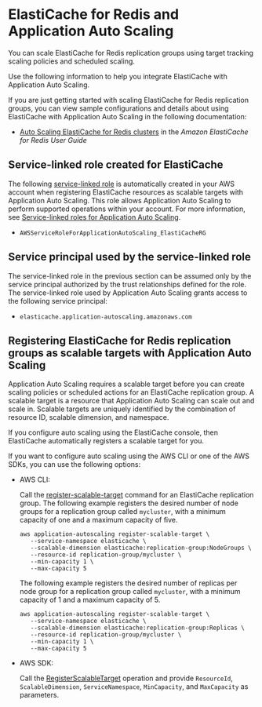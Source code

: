 # ElastiCache for Redis and Application Auto Scaling<a name="services-that-can-integrate-elasticache"></a>

You can scale ElastiCache for Redis replication groups using target tracking scaling policies and scheduled scaling\. 

Use the following information to help you integrate ElastiCache with Application Auto Scaling\. 

If you are just getting started with scaling ElastiCache for Redis replication groups, you can view sample configurations and details about using ElastiCache with Application Auto Scaling in the following documentation:
+ [Auto Scaling ElastiCache for Redis clusters](https://docs.aws.amazon.com/AmazonElastiCache/latest/red-ug/AutoScaling.html) in the *Amazon ElastiCache for Redis User Guide*

## Service\-linked role created for ElastiCache<a name="integrate-service-linked-role-elasticache"></a>

The following [service\-linked role](https://docs.aws.amazon.com/IAM/latest/UserGuide/using-service-linked-roles.html) is automatically created in your AWS account when registering ElastiCache resources as scalable targets with Application Auto Scaling\. This role allows Application Auto Scaling to perform supported operations within your account\. For more information, see [Service\-linked roles for Application Auto Scaling](application-auto-scaling-service-linked-roles.md)\.
+ `AWSServiceRoleForApplicationAutoScaling_ElastiCacheRG`

## Service principal used by the service\-linked role<a name="integrate-service-principal-elasticache"></a>

The service\-linked role in the previous section can be assumed only by the service principal authorized by the trust relationships defined for the role\. The service\-linked role used by Application Auto Scaling grants access to the following service principal: 
+ `elasticache.application-autoscaling.amazonaws.com`

## Registering ElastiCache for Redis replication groups as scalable targets with Application Auto Scaling<a name="integrate-register-elasticache"></a>

Application Auto Scaling requires a scalable target before you can create scaling policies or scheduled actions for an ElastiCache replication group\. A scalable target is a resource that Application Auto Scaling can scale out and scale in\. Scalable targets are uniquely identified by the combination of resource ID, scalable dimension, and namespace\. 

If you configure auto scaling using the ElastiCache console, then ElastiCache automatically registers a scalable target for you\. 

If you want to configure auto scaling using the AWS CLI or one of the AWS SDKs, you can use the following options:
+ AWS CLI: 

  Call the [register\-scalable\-target](https://docs.aws.amazon.com/cli/latest/reference/application-autoscaling/register-scalable-target.html) command for an ElastiCache replication group\. The following example registers the desired number of node groups for a replication group called `mycluster`, with a minimum capacity of one and a maximum capacity of five\.

  ```
  aws application-autoscaling register-scalable-target \
     --service-namespace elasticache \
     --scalable-dimension elasticache:replication-group:NodeGroups \
     --resource-id replication-group/mycluster \
     --min-capacity 1 \
     --max-capacity 5
  ```

  The following example registers the desired number of replicas per node group for a replication group called `mycluster`, with a minimum capacity of 1 and a maximum capacity of 5\.

  ```
  aws application-autoscaling register-scalable-target \
     --service-namespace elasticache \
     --scalable-dimension elasticache:replication-group:Replicas \
     --resource-id replication-group/mycluster \
     --min-capacity 1 \
     --max-capacity 5
  ```
+ AWS SDK: 

  Call the [RegisterScalableTarget](https://docs.aws.amazon.com/autoscaling/application/APIReference/API_RegisterScalableTarget.html) operation and provide `ResourceId`, `ScalableDimension`, `ServiceNamespace`, `MinCapacity`, and `MaxCapacity` as parameters\. 